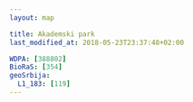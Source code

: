 ```yaml
---
layout: map

title: Akademski park
last_modified_at: 2018-05-23T23:37:48+02:00

WDPA: [388802]
BioRaS: [354]
geoSrbija:
  L1_183: [119]
---
```

